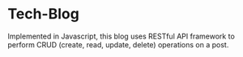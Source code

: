 # Tech-Blog
Implemented in Javascript, this blog uses RESTful API framework to perform CRUD (create, read, update, delete) operations on a post. 

